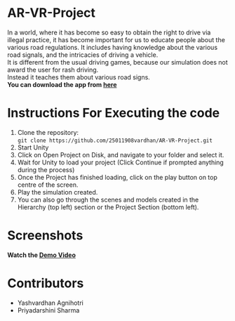 # AR-VR-Project
  In a world, where it has become so easy to obtain the right to
drive via illegal practice, it has become important for us to
educate people about the various road regulations. It
includes having knowledge about the various road signals,
and the intricacies of driving a vehicle.<br>
  It is different from the usual driving games, because our
simulation does not award the user for rash driving.<br>
  Instead it teaches them about various road signs.<br>
  **You can download the app from [here](https://github.com/25011908vardhan/AR-VR-Project/blob/main/VRapp.apk)**
 
 # Instructions For Executing the code
 1) Clone the repository: <br>
		```git clone https://github.com/25011908vardhan/AR-VR-Project.git``` <br>
 2) Start Unity <br>
 3) Click on Open Project on Disk, and navigate to your folder and select it.<br>
 4) Wait for Unity to load your project (Click Continue if prompted anything during the process) <br>
 5) Once the Project has finished loading, click on the play button on top centre of the screen. <br>
 6) Play the simulation created. <br>
 7) You can also go through the scenes and models created in the Hierarchy (top left) section or the Project Section (bottom left). 

# Screenshots
**Watch the [Demo Video](https://drive.google.com/drive/folders/1XiUvWzdFOW_DemQ7jTIru_qjGZZFGoAn?usp=sharing)**
# Contributors <br>
- Yashvardhan Agnihotri<br>
- Priyadarshini Sharma
